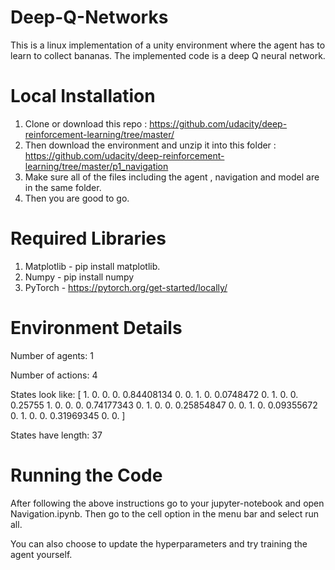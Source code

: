 # Deep-Q-Networks
This is a linux implementation of a unity environment where the agent has to learn to collect bananas. The implemented code is a deep Q neural network.

# Local Installation
1) Clone or download this repo : https://github.com/udacity/deep-reinforcement-learning/tree/master/
2) Then download the environment and unzip it into this folder : https://github.com/udacity/deep-reinforcement-learning/tree/master/p1_navigation
3) Make sure all of the files including the agent , navigation and model are in the same folder.
4) Then you are good to go.

# Required Libraries
1) Matplotlib - pip install matplotlib. 
2) Numpy - pip install numpy
3) PyTorch - https://pytorch.org/get-started/locally/

# Environment Details

Number of agents: 1

Number of actions: 4

States look like: [ 1.          0.          0.          0.          0.84408134  0.          0.
                    1.          0.          0.0748472   0.          1.          0.          0.
                    0.25755     1.          0.          0.          0.          0.74177343
                    0.          1.          0.          0.          0.25854847  0.          0.
                    1.          0.          0.09355672  0.          1.          0.          0.
                    0.31969345  0.          0.        ]
  
States have length: 37

# Running the Code
After following the above instructions go to your jupyter-notebook and open Navigation.ipynb. Then go to the cell option in the menu bar and select run all.

You can also choose to update the hyperparameters and try training the agent yourself.



